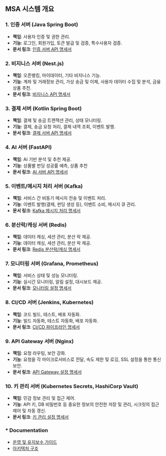
## MSA 시스템 개요

### 1. 인증 서버 (Java Spring Boot)
- **책임**: 사용자 인증 및 권한 관리.
- **기능**: 로그인, 회원가입, 토큰 발급 및 검증, 특수사용자 검증.
- **문서 링크**: [인증 서버 API 명세서](backend%2Fauth_server%2FAPI.md)

### 2. 비지니스 서버 (Nest.js)
- **책임**: 오픈뱅킹, 마이데이터, 기타 비지니스 기능.
- **기능**: 계좌 및 거래정보 관리, 가상 송금 및 이체, 사용자 데이터 수집 및 분석, 금융상품 추천.
- **문서 링크**: [비지니스 API 명세서](backend%2Fbusiness_server%2FAPI.md)

### 3. 결제 서버 (Kotlin Spring Boot)
- **책임**: 결제 및 송금 트랜잭션 관리, 상태 모니터링.
- **기능**: 결제, 송금 요청 처리, 결제 내역 조회, 이벤트 발행.
- **문서 링크**: [결제 서버 API 명세서](backend%2Fpayment_server%2FAPI.md)

### 4. AI 서버 (FastAPI)
- **책임**: AI 기반 분석 및 추천 제공.
- **기능**: 상품별 펀딩 성공률 예측, 상품 추천
- **문서 링크**: [AI 서버 API 명세서](backend%2Fai_server%2FAPI.md)

### 5. 이벤트/메시지 처리 서버 (Kafka)
- **책임**: 서비스 간 비동기 메시지 전송 및 이벤트 처리.
- **기능**: 이벤트 발행(결제, 펀딩 생성 등), 이벤트 소비, 메시지 큐 관리.
- **문서 링크**: [Kafka 메시지 처리 명세서](messeging%2FREADME.md)

### 6. 분산락/캐싱 서버 (Redis)
- **책임**: 데이터 캐싱, 세션 관리, 분산 락 제공.
- **기능**: 데이터 캐싱, 세션 관리, 분산 락 제공.
- **문서 링크**: [Redis 분산락/캐싱 명세서](redis_server%2FREADME.md)

### 7. 모니터링 서버 (Grafana, Prometheus)
- **책임**: 서비스 상태 및 성능 모니터링.
- **기능**: 실시간 모니터링, 알림 설정, 대시보드 제공.
- **문서 링크**: [모니터링 설정 명세서](monitoring%2FREADME.md)

### 8. CI/CD 서버 (Jenkins, Kubernetes)
- **책임**: 코드 빌드, 테스트, 배포 자동화.
- **기능**: 빌드 자동화, 테스트 자동화, 배포 자동화.
- **문서 링크**: [CI/CD 파이프라인 명세서](devops%2FREADME.md)

### 9. API Gateway 서버 (Nginx)
- **책임**: 요청 라우팅, 보안 강화.
- **기능**: 요청을 각 마이크로서비스로 전달, 속도 제한 및 로깅, SSL 설정을 통한 통신 보안.
- **문서 링크**: [API Gateway 설정 명세서](api_gateway%2FREADME.md)

### 10. 키 관리 서버 (Kubernetes Secrets, HashiCorp Vault)
- **책임**: 민감 정보 관리 및 접근 제어.
- **기능**: API 키, DB 비밀번호 등 중요한 정보의 안전한 저장 및 관리, 시크릿의 접근 제어 및 자동 갱신.
- **문서 링크**: [키 관리 설정 명세서](secrets%2FREADME.md)

### * Documentation
- [운영 및 유지보수 가이드](./docs/operations-guide.md)
- [아키텍처 구조](./docs/msa_project.png)
